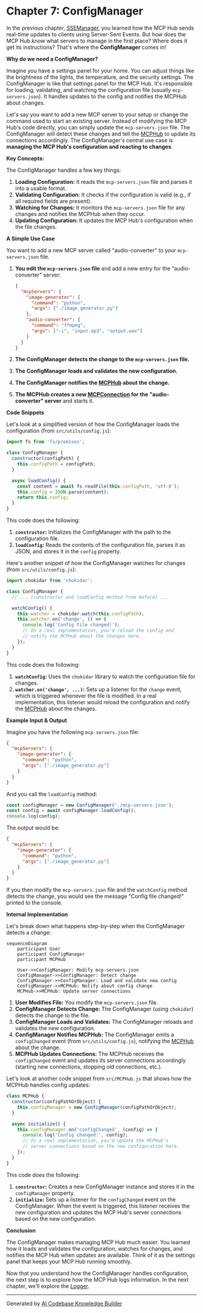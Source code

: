 # Chapter 7: ConfigManager

In the previous chapter, [SSEManager](06_ssemanager_.md), you learned how the MCP Hub sends real-time updates to clients using Server-Sent Events. But how does the MCP Hub *know* what servers to manage in the first place? Where does it get its instructions? That's where the **ConfigManager** comes in!

**Why do we need a ConfigManager?**

Imagine you have a settings panel for your home. You can adjust things like the brightness of the lights, the temperature, and the security settings. The ConfigManager is like that settings panel for the MCP Hub. It's responsible for loading, validating, and watching the configuration file (usually `mcp-servers.json`). It handles updates to the config and notifies the MCPHub about changes.

Let's say you want to add a new MCP server to your setup or change the command used to start an existing server. Instead of modifying the MCP Hub's code directly, you can simply update the `mcp-servers.json` file. The ConfigManager will detect these changes and tell the [MCPHub](02_mcphub_.md) to update its connections accordingly. The ConfigManager's central use case is **managing the MCP Hub's configuration and reacting to changes**.

**Key Concepts:**

The ConfigManager handles a few key things:

1.  **Loading Configuration:** It reads the `mcp-servers.json` file and parses it into a usable format.
2.  **Validating Configuration:** It checks if the configuration is valid (e.g., if all required fields are present).
3.  **Watching for Changes:** It monitors the `mcp-servers.json` file for any changes and notifies the MCPHub when they occur.
4.  **Updating Configuration:** It updates the MCP Hub's configuration when the file changes.

**A Simple Use Case**

You want to add a new MCP server called "audio-converter" to your `mcp-servers.json` file.

1.  **You edit the `mcp-servers.json` file** and add a new entry for the "audio-converter" server:

    ```json
    {
      "mcpServers": {
        "image-generator": {
          "command": "python",
          "args": ["./image_generator.py"]
        },
        "audio-converter": {
          "command": "ffmpeg",
          "args": ["-i", "input.mp3", "output.wav"]
        }
      }
    }
    ```

2.  **The ConfigManager detects the change to the `mcp-servers.json` file.**

3.  **The ConfigManager loads and validates the new configuration.**

4.  **The ConfigManager notifies the [MCPHub](02_mcphub_.md) about the change.**

5.  **The MCPHub creates a new [MCPConnection](05_mcpconnection_.md) for the "audio-converter" server** and starts it.

**Code Snippets**

Let's look at a simplified version of how the ConfigManager loads the configuration (from `src/utils/config.js`):

```javascript
import fs from 'fs/promises';

class ConfigManager {
  constructor(configPath) {
    this.configPath = configPath;
  }

  async loadConfig() {
    const content = await fs.readFile(this.configPath, 'utf-8');
    this.config = JSON.parse(content);
    return this.config;
  }
}
```

This code does the following:

1.  **`constructor`:** Initializes the ConfigManager with the path to the configuration file.
2.  **`loadConfig`:** Reads the contents of the configuration file, parses it as JSON, and stores it in the `config` property.

Here's another snippet of how the ConfigManager watches for changes (from `src/utils/config.js`):

```javascript
import chokidar from 'chokidar';

class ConfigManager {
  // ... (constructor and loadConfig method from before) ...

  watchConfig() {
    this.watcher = chokidar.watch(this.configPath);
    this.watcher.on('change', () => {
      console.log('Config file changed!');
      // In a real implementation, you'd reload the config and
      // notify the MCPHub about the changes here.
    });
  }
}
```

This code does the following:

1.  **`watchConfig`:** Uses the `chokidar` library to watch the configuration file for changes.
2.  **`watcher.on('change', ...)`:** Sets up a listener for the `change` event, which is triggered whenever the file is modified. In a real implementation, this listener would reload the configuration and notify the [MCPHub](02_mcphub_.md) about the changes.

**Example Input & Output**

Imagine you have the following `mcp-servers.json` file:

```json
{
  "mcpServers": {
    "image-generator": {
      "command": "python",
      "args": ["./image_generator.py"]
    }
  }
}
```

And you call the `loadConfig` method:

```javascript
const configManager = new ConfigManager('./mcp-servers.json');
const config = await configManager.loadConfig();
console.log(config);
```

The output would be:

```json
{
  "mcpServers": {
    "image-generator": {
      "command": "python",
      "args": ["./image_generator.py"]
    }
  }
}
```

If you then modify the `mcp-servers.json` file and the `watchConfig` method detects the change, you would see the message "Config file changed!" printed to the console.

**Internal Implementation**

Let's break down what happens step-by-step when the ConfigManager detects a change:

```mermaid
sequenceDiagram
    participant User
    participant ConfigManager
    participant MCPHub

    User->>ConfigManager: Modify mcp-servers.json
    ConfigManager->>ConfigManager: Detect change
    ConfigManager->>ConfigManager: Load and validate new config
    ConfigManager->>MCPHub: Notify about config change
    MCPHub->>MCPHub: Update server connections
```

1.  **User Modifies File:** You modify the `mcp-servers.json` file.
2.  **ConfigManager Detects Change:** The ConfigManager (using `chokidar`) detects the change to the file.
3.  **ConfigManager Loads and Validates:** The ConfigManager reloads and validates the new configuration.
4.  **ConfigManager Notifies MCPHub:** The ConfigManager emits a `configChanged` event (from `src/utils/config.js`), notifying the [MCPHub](02_mcphub_.md) about the change.
5.  **MCPHub Updates Connections:** The MCPHub receives the `configChanged` event and updates its server connections accordingly (starting new connections, stopping old connections, etc.).

Let's look at another code snippet from `src/MCPHub.js` that shows how the MCPHub handles config updates:

```javascript
class MCPHub {
  constructor(configPathOrObject) {
    this.configManager = new ConfigManager(configPathOrObject);
  }

  async initialize() {
    this.configManager.on('configChanged', (config) => {
      console.log('Config changed:', config);
      // In a real implementation, you'd update the MCPHub's
      // server connections based on the new configuration here.
    });
  }
}
```

This code does the following:

1.  **`constructor`:** Creates a new ConfigManager instance and stores it in the `configManager` property.
2.  **`initialize`:** Sets up a listener for the `configChanged` event on the ConfigManager. When the event is triggered, this listener receives the new configuration and updates the MCP Hub's server connections based on the new configuration.

**Conclusion**

The ConfigManager makes managing MCP Hub much easier. You learned how it loads and validates the configuration, watches for changes, and notifies the MCP Hub when updates are available. Think of it as the settings panel that keeps your MCP Hub running smoothly.

Now that you understand how the ConfigManager handles configuration, the next step is to explore how the MCP Hub logs information. In the next chapter, we'll explore the [Logger](08_logger_.md).


---

Generated by [AI Codebase Knowledge Builder](https://github.com/The-Pocket/Tutorial-Codebase-Knowledge)